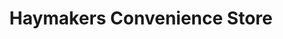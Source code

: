 ---
title: "Haymakers Convenience Store"
url: /champaign/haymakers-convenience-store/
shop: convenience
---